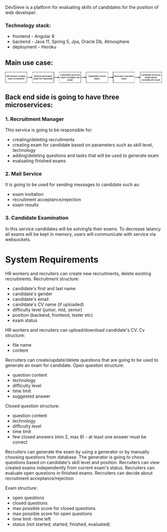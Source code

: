 DevSieve is a platform for evaluating skills of candidates for the position of web developer. 

### Technology stack:
 - frontend - Angular 8
 - backend -  Java 11, Spring 5, Jpa, Oracle Db, Atmosphere
 - deployment - Heroku
 
## Main use case:

![Main use case](https://github.com/DevSieve/general-documentation/blob/master/main%20use%20case.png)

## Back end side is going to have three microservices:

### 1. Recruitment Manager
This service is going to be responsible for:
- creating/deleting recruitments
- creating exam for candidate based on parameters such as skill level, technology
- adding/deleting questions and tasks that will be used to generate exam
- evaluating finished exams

### 2. Mail Service
It is going to be used for sending messages to candidate such as: 
- exam invitation
- recruitment acceptance/rejection
- exam results

### 3. Candidate Examination
In this service candidates will be solvingfa their exams. To decrease latancy all exams will be kept in memory, users will communicate with service via websockets.


# System Requirements

HR workers and recruiters can create new recruitments, delete existing recruitments.
Recruitment structure:
- candidate's first and last name
- candidate's gender
- candidate's email
- candidate's CV name (if uploaded)
- difficulty level (junior, mid, senior)
- position (backend, frontend, tester etc)
- exam status



HR workers and recruiters can upload/download candidate's CV.
Cv structure:
- file name
- content



Recruiters can create/update/delete questions that are going to be used to generate an exam for candidate.
Open question structure:
- question content
- technology
- difficulty level
- time limit
- suggested answer

Closed question structure:
- question content
- technology
- difficulty level
- time limit
- few closed answers (min 2, max 6) - at least one answer must be correct



Recruiters can generate the exam by using a generator or by manually choosing questions from database.
The generator is going to choos questions based on candidate's skill level and position.
Recruiters can view created exams independently from current exam's status.
Recruiters can evaluate open questions in finished exams.
Recruiters can decide about recruitment acceptance/rejection

Exam structure:
- open questions
- closed questions
- max possible score for closed questions
- max possible score for open questions
- time limit
-time left
- status (not started, started, finished, evaluated)

